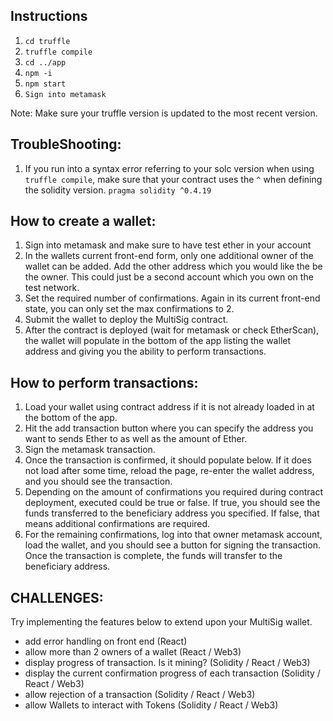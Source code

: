## Instructions

1) `cd truffle`
2) `truffle compile`
3) `cd ../app`
4) `npm -i`
5) `npm start`
6) `Sign into metamask`

Note: Make sure your truffle version is updated to the most recent version.

## TroubleShooting:

1) If you run into a syntax error referring to your solc version when using `truffle compile`, make sure that your contract uses the `^` when defining the solidity version. `pragma solidity ^0.4.19`

## How to create a wallet:

1) Sign into metamask and make sure to have test ether in your account
2) In the wallets current front-end form, only one additional owner of the wallet can be added. Add the other address which you would like the be the owner. This could just be a second account which you own on the test network.
3) Set the required number of confirmations. Again in its current front-end state, you can only set the max confirmations to 2.
4) Submit the wallet to deploy the MultiSig contract.
5) After the contract is deployed (wait for metamask or check EtherScan), the wallet will populate in the bottom of the app listing the wallet address and giving you the ability to perform transactions.

## How to perform transactions:

1) Load your wallet using contract address if it is not already loaded in at the bottom of the app.
2) Hit the add transaction button where you can specify the address you want to sends Ether to as well as the amount of Ether.
3) Sign the metamask transaction.
4) Once the transaction is confirmed, it should populate below. If it does not load after some time, reload the page, re-enter the wallet address, and you should see the transaction.
5) Depending on the amount of confirmations you required during contract deployment, executed could be true or false. If true, you should see the funds transferred to the beneficiary address you specified. If false, that means additional confirmations are required.
6) For the remaining confirmations, log into that owner metamask account, load the wallet, and you should see a button for signing the transaction. Once the transaction is complete, the funds will transfer to the beneficiary address.

## CHALLENGES:

Try implementing the features below to extend upon your MultiSig wallet.

- add error handling on front end (React)
- allow more than 2 owners of a wallet (React / Web3)
- display progress of transaction. Is it mining? (Solidity / React / Web3)
- display the current confirmation progress of each transaction (Solidity / React / Web3)
- allow rejection of a transaction (Solidity / React / Web3)
- allow Wallets to interact with Tokens (Solidity / React / Web3)
